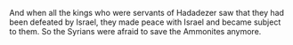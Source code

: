And when all the kings who were servants of Hadadezer saw that they had been defeated by Israel, they made peace with Israel and became subject to them. So the Syrians were afraid to save the Ammonites anymore.
